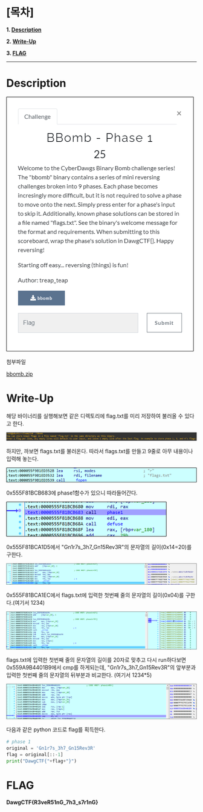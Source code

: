 # [목차]
**1. [Description](#Description)**

**2. [Write-Up](#Write-Up)**

**3. [FLAG](#FLAG)**


***


# **Description**

![](images/2022-05-18-20-56-45.png)

첨부파일

[bbomb.zip](https://github.com/2jinu/CTFnWargame/raw/main/CTF/%5B2021%5D%20DawgCTF/BBomb%20-%20Phase%201/file/bbomb.zip)


# **Write-Up**

해당 바이너리를 실행해보면 같은 디렉토리에 flag.txt를 미리 저장하여 불러올 수 있다고 한다.

![](images/2022-05-18-20-56-54.png)

하지만, 까보면 flags.txt를 불러온다. 따라서 flags.txt를 만들고 9줄로 아무 내용이나 입력해 놓는다.

![](images/2022-05-18-20-57-01.png)

0x555F81BCB683에 phase1함수가 있으니 따라들어간다.

![](images/2022-05-18-20-57-08.png)

0x555F81BCA1D5에서 "Gn1r7s_3h7_Gn15Rev3R"의 문자열의 길이(0x14=20)를 구한다.

![](images/2022-05-18-20-57-18.png)

0x555F81BCA1EC에서 flags.txt에 입력한 첫번째 줄의 문자열의 길이(0x04)를 구한다.(여기서 1234)

![](images/2022-05-18-20-57-25.png)

flags.txt에 입력한 첫번째 줄의 문자열의 길이를 20자로 맞추고 다시 run하다보면 0x559A9B4401B9에서 cmp를 하게되는데, "Gn1r7s_3h7_Gn15Rev3R"의 앞부분과 입력한 첫번째 줄의 문자열의 뒤부분과 비교한다. (여기서 1234*5)

![](images/2022-05-18-20-57-36.png)

다음과 같은 python 코드로 flag를 획득한다.

```py
# phase 1
original = 'Gn1r7s_3h7_Gn15Rev3R'
flag = original[::-1]
print("DawgCTF{"+flag+"}")
```


# **FLAG**

**DawgCTF{R3veR51nG_7h3_s7r1nG}**